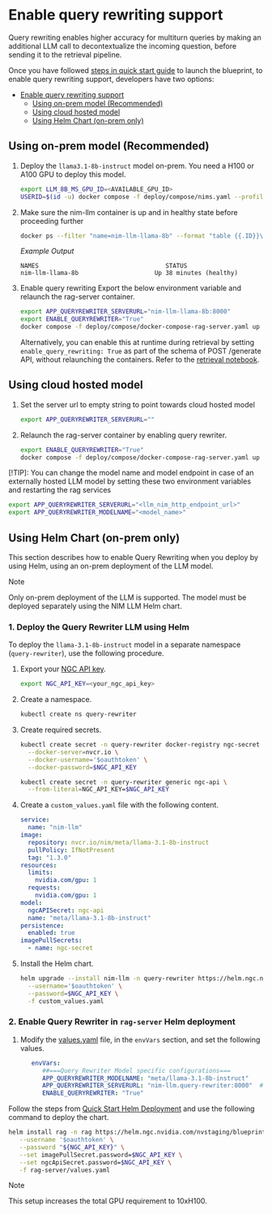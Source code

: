 <!--
  SPDX-FileCopyrightText: Copyright (c) 2025 NVIDIA CORPORATION & AFFILIATES. All rights reserved.
  SPDX-License-Identifier: Apache-2.0
-->

# Enable query rewriting support
Query rewriting enables higher accuracy for multiturn queries by making an additional LLM call to decontextualize the incoming question, before sending it to the retrieval pipeline.

Once you have followed [steps in quick start guide](./quickstart.md#deploy-with-docker-compose) to launch the blueprint, to enable query rewriting support, developers have two options:

- [Enable query rewriting support](#enable-query-rewriting-support)
  - [Using on-prem model (Recommended)](#using-on-prem-model-recommended)
  - [Using cloud hosted model](#using-cloud-hosted-model)
  - [Using Helm Chart (on-prem only)](#using-helm-chart-on-prem-only)


## Using on-prem model (Recommended)
1. Deploy the `llama3.1-8b-instruct` model on-prem. You need a H100 or A100 GPU to deploy this model.
   ```bash
   export LLM_8B_MS_GPU_ID=<AVAILABLE_GPU_ID>
   USERID=$(id -u) docker compose -f deploy/compose/nims.yaml --profile llama-8b up -d
   ```

2. Make sure the nim-llm container is up and in healthy state before proceeding further
   ```bash
   docker ps --filter "name=nim-llm-llama-8b" --format "table {{.ID}}\t{{.Names}}\t{{.Status}}"
   ```

   *Example Output*

   ```output
   NAMES                                   STATUS
   nim-llm-llama-8b                     Up 38 minutes (healthy)
   ```

3. Enable query rewriting
   Export the below environment variable and relaunch the rag-server container.
   ```bash
   export APP_QUERYREWRITER_SERVERURL="nim-llm-llama-8b:8000"
   export ENABLE_QUERYREWRITER="True"
   docker compose -f deploy/compose/docker-compose-rag-server.yaml up -d
   ```

   Alternatively, you can enable this at runtime during retrieval by setting `enable_query_rewriting: True` as part of the schema of POST /generate API, without relaunching the containers. Refer to the [retrieval notebook](../notebooks/retriever_api_usage.ipynb).


## Using cloud hosted model
1. Set the server url to empty string to point towards cloud hosted model
   ```bash
   export APP_QUERYREWRITER_SERVERURL=""
   ```

2. Relaunch the rag-server container by enabling query rewriter.
   ```bash
   export ENABLE_QUERYREWRITER="True"
   docker compose -f deploy/compose/docker-compose-rag-server.yaml up -d
   ```

[!TIP]: You can change the model name and model endpoint in case of an externally hosted LLM model by setting these two environment variables and restarting the rag services
```bash
export APP_QUERYREWRITER_SERVERURL="<llm_nim_http_endpoint_url>"
export APP_QUERYREWRITER_MODELNAME="<model_name>"
```


## Using Helm Chart (on-prem only)

This section describes how to enable Query Rewriting when you deploy by using Helm, using an on-prem deployment of the LLM model.

> [!NOTE]
> Only on-prem deployment of the LLM is supported. The model must be deployed separately using the NIM LLM Helm chart.

### 1. Deploy the Query Rewriter LLM using Helm

To deploy the `llama-3.1-8b-instruct` model in a separate namespace (`query-rewriter`), use the following procedure.


1. Export your [NGC API key](https://org.ngc.nvidia.com/setup/api-keys).

    ```bash
    export NGC_API_KEY=<your_ngc_api_key>
    ```
2. Create a namespace.

    ```bash
    kubectl create ns query-rewriter
    ```

3. Create required secrets.

    ```bash
    kubectl create secret -n query-rewriter docker-registry ngc-secret \
      --docker-server=nvcr.io \
      --docker-username='$oauthtoken' \
      --docker-password=$NGC_API_KEY
    
    kubectl create secret -n query-rewriter generic ngc-api \
      --from-literal=NGC_API_KEY=$NGC_API_KEY
    ```

4. Create a `custom_values.yaml` file with the following content.

    ```yaml
    service:
      name: "nim-llm"
    image:
      repository: nvcr.io/nim/meta/llama-3.1-8b-instruct
      pullPolicy: IfNotPresent
      tag: "1.3.0"
    resources:
      limits:
        nvidia.com/gpu: 1
      requests:
        nvidia.com/gpu: 1
    model:
      ngcAPISecret: ngc-api  
      name: "meta/llama-3.1-8b-instruct"
    persistence:
      enabled: true
    imagePullSecrets:
      - name: ngc-secret
    ```


5. Install the Helm chart.

    ```bash
    helm upgrade --install nim-llm -n query-rewriter https://helm.ngc.nvidia.com/nim/charts/nim-llm-1.7.0.tgz \
      --username='$oauthtoken' \
      --password=$NGC_API_KEY \
      -f custom_values.yaml
    ```

### 2. Enable Query Rewriter in `rag-server` Helm deployment
1. Modify the [values.yaml](../deploy/helm/rag-server/values.yaml) file, in the `envVars` section, and set the following values.

    ```yaml
       envVars:
          ##===Query Rewriter Model specific configurations===
          APP_QUERYREWRITER_MODELNAME: "meta/llama-3.1-8b-instruct"
          APP_QUERYREWRITER_SERVERURL: "nim-llm.query-rewriter:8000"  # Fully qualified service name
          ENABLE_QUERYREWRITER: "True"
    ```

Follow the steps from [Quick Start Helm Deployment](./quickstart.md#deploy-with-helm-chart) and use the following command to deploy the chart.

```bash
helm install rag -n rag https://helm.ngc.nvidia.com/nvstaging/blueprint/charts/nvidia-blueprint-rag-v2.1.1.tgz \
   --username '$oauthtoken' \
   --password "${NGC_API_KEY}" \
   --set imagePullSecret.password=$NGC_API_KEY \
   --set ngcApiSecret.password=$NGC_API_KEY \
   -f rag-server/values.yaml
```

> [!NOTE]
> This setup increases the total GPU requirement to 10xH100.

